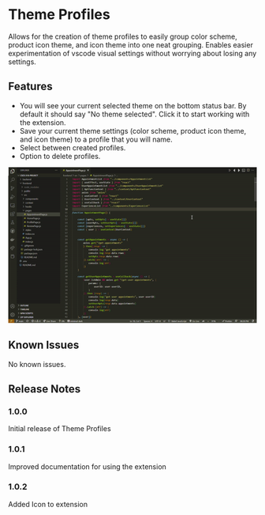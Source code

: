 # Theme Profiles

Allows for the creation of theme profiles to easily group color scheme, product icon theme, and icon theme into one neat grouping.
Enables easier experimentation of vscode visual settings without worrying about losing any settings.

## Features
* You will see your current selected theme on the bottom status bar. By default it should say "No theme selected". Click it
to start working with the extension.
* Save your current theme settings (color scheme, product icon theme, and icon theme) to a profile that you will name.
* Select between created profiles.
* Option to delete profiles.

![Demo](/images/demo.gif)

## Known Issues

No known issues.

## Release Notes

### 1.0.0

Initial release of Theme Profiles

### 1.0.1

Improved documentation for using the extension

### 1.0.2

Added Icon to extension